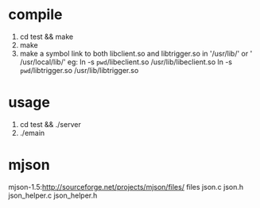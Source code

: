 compile
=======
1. cd test && make
2. make
3. make a symbol link to both libclient.so and libtrigger.so in '/usr/lib/' or '
/usr/local/lib/' eg:
    ln -s `pwd`/libeclient.so /usr/lib/libeclient.so
    ln -s `pwd`/libtrigger.so /usr/lib/libtrigger.so

usage
=====
1. cd test && ./server
2. ./emain

mjson
=====
mjson-1.5:http://sourceforge.net/projects/mjson/files/
files json.c json.h json_helper.c json_helper.h
